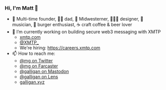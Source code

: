 ### Hi, I'm Matt 👋

- 🚀 Multi-time founder, 👦🏼 dad, 🌽 Midwesterner, 👨🏼‍🎨 designer, 🎸 musician, 🍔 burger enthusiast, ☕️ craft coffee & beer lover
- 🔭 I’m currently working on building secure web3 messaging with XMTP
  - [xmtp.com](https://xmtp.org)
  - [@XMTP_](https://twitter.com/xmtp_)
  - We're hiring: <https://careers.xmtp.com>
- 📫 How to reach me:
  - [@mg on Twitter](https://twitter.com/mg)
  - [@mg on Farcaster](https://)
  - [@galligan on Mastodon](https://mastodon.social/galligan)
  - [@galligan on Lens](https://lenster.xyz/u/galligan)
  - [galligan.xyz](https://galligan.xyz)
